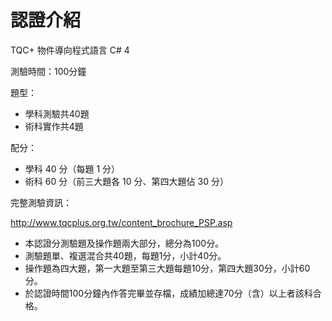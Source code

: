 # 認證介紹

TQC+ 物件導向程式語言 C# 4

測驗時間：100分鐘

題型：

* 學科測驗共40題
* 術科實作共4題

配分：

* 學科 40 分（每題 1 分）
* 術科 60 分（前三大題各 10 分、第四大題佔 30 分）

完整測驗資訊：

http://www.tqcplus.org.tw/content_brochure_PSP.asp

* 本認證分測驗題及操作題兩大部分，總分為100分。
* 測驗題單、複選混合共40題，每題1分，小計40分。
* 操作題為四大題，第一大題至第三大題每題10分，第四大題30分，小計60分。
* 於認證時間100分鐘內作答完畢並存檔，成績加總達70分（含）以上者該科合格。
